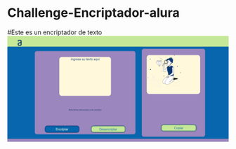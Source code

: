 # Challenge-Encriptador-alura

#Este es un encriptador de texto
![1 portada.png](https://github.com/CesarHerBravo/Challenge-Encriptador-alura/blob/e8333835abe0c1e5105baf9682619c18951382fa/1%20portada.png)


